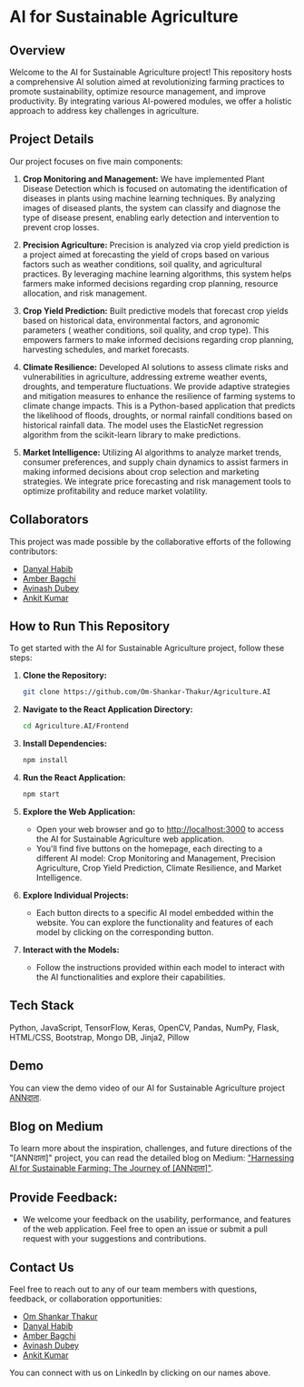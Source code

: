 # AI for Sustainable Agriculture

## Overview
Welcome to the AI for Sustainable Agriculture project! This repository hosts a comprehensive AI solution aimed at revolutionizing farming practices to promote sustainability, optimize resource management, and improve productivity. By integrating various AI-powered modules, we offer a holistic approach to address key challenges in agriculture.

## Project Details
Our project focuses on five main components:

1. **Crop Monitoring and Management:**
We have implemented Plant Disease Detection which is focused on automating the identification of diseases in plants using machine learning techniques. By analyzing images of diseased plants, the system can classify and diagnose the type of disease present, enabling early detection and intervention to prevent crop losses.

2. **Precision Agriculture:**
Precision is analyzed via crop yield prediction is a project aimed at forecasting the yield of crops based on various factors such as weather conditions, soil quality, and agricultural practices. By leveraging machine learning algorithms, this system helps farmers make informed decisions regarding crop planning, resource allocation, and risk management.

3. **Crop Yield Prediction:**
Built predictive models that forecast crop yields based on historical data, environmental factors, and agronomic parameters ( weather conditions, soil quality, and crop type). This empowers farmers to make informed decisions regarding crop planning, harvesting schedules, and market forecasts. 

4. **Climate Resilience:**
Developed AI solutions to assess climate risks and vulnerabilities in agriculture, addressing extreme weather events, droughts, and temperature fluctuations. We provide adaptive strategies and mitigation measures to enhance the resilience of farming systems to climate change impacts. This is a Python-based application that predicts the likelihood of floods, droughts, or normal rainfall conditions based on historical rainfall data. The model uses the ElasticNet regression algorithm from the scikit-learn library to make predictions.

5. **Market Intelligence:**
Utilizing AI algorithms to analyze market trends, consumer preferences, and supply chain dynamics to assist farmers in making informed decisions about crop selection and marketing strategies. We integrate price forecasting and risk management tools to optimize profitability and reduce market volatility.

## Collaborators
This project was made possible by the collaborative efforts of the following contributors:
- [Danyal Habib](https://github.com/DanyalHabib007)
- [Amber Bagchi](https://github.com/amber-bagchi)
- [Avinash Dubey](https://github.com/Just-a-code-lover)
- [Ankit Kumar](https://github.com/iamankit7667)

## How to Run This Repository
To get started with the AI for Sustainable Agriculture project, follow these steps:

1. **Clone the Repository:**
   ```bash
   git clone https://github.com/Om-Shankar-Thakur/Agriculture.AI
   

2. **Navigate to the React Application Directory:**
      ```bash
   cd Agriculture.AI/Frontend

3. **Install Dependencies:**
      ```bash
   npm install

4. **Run the React Application:**
      ```bash
   npm start

5. **Explore the Web Application:**
   - Open your web browser and go to [http://localhost:3000](http://localhost:3000) to access the AI for Sustainable Agriculture web application.
   - You'll find five buttons on the homepage, each directing to a different AI model: Crop Monitoring and Management, Precision Agriculture, Crop Yield Prediction, Climate Resilience, and Market Intelligence.

6. **Explore Individual Projects:**
   - Each button directs to a specific AI model embedded within the website. You can explore the functionality and features of each model by clicking on the corresponding button.

7. **Interact with the Models:**

   - Follow the instructions provided within each model to interact with the AI functionalities and explore their capabilities.
  
## Tech Stack
Python,
JavaScript,
TensorFlow,
Keras,
OpenCV,
Pandas,
NumPy,
Flask,
HTML/CSS,
Bootstrap,
Mongo DB,
Jinja2,
Pillow
  

## Demo

You can view the demo video of our AI for Sustainable Agriculture project [ANNदाता](https://www.youtube.com/watch?v=w-l_76hKMfY).

## Blog on Medium
To learn more about the inspiration, challenges, and future directions of the "[ANNदाता]" project, you can read the detailed blog on Medium: ["Harnessing AI for Sustainable Farming: The Journey of [ANNदाता]"](https://medium.com/@omshankar466/harnessing-ai-for-sustainable-farming-the-journey-of-ann%E0%A4%A6%E0%A4%BE%E0%A4%A4%E0%A4%BE-b527d5dbea2a).

## Provide Feedback:
- We welcome your feedback on the usability, performance, and features of the web application. Feel free to open an issue or submit a pull request with your suggestions and contributions.

## Contact Us
Feel free to reach out to any of our team members with questions, feedback, or collaboration opportunities:
- [Om Shankar Thakur](https://www.linkedin.com/in/om-shankar-86981b224/)
- [Danyal Habib](https://www.linkedin.com/in/danyal-habib-500bb2265)
- [Amber Bagchi](https://www.linkedin.com/in/amber-bagchi-1031a9288/)
- [Avinash Dubey](https://www.linkedin.com/in/avinash-dubey-036a07271/)
- [Ankit Kumar](https://www.linkedin.com/in/ankit-kumar-57b128284/)

You can connect with us on LinkedIn by clicking on our names above.


